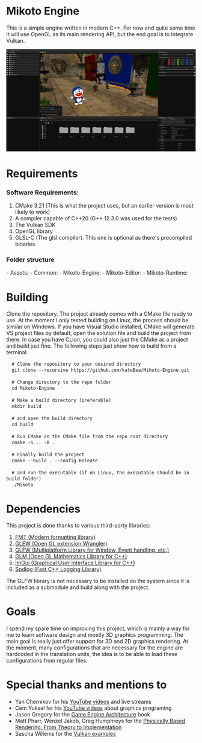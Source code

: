 # Mikoto Engine
This is a simple engine written in modern C++. For now and quite some time 
it will use OpenGL as its main rendering API, but the end goal is to integrate Vulkan.

![Mikoto Engine](Assets/image/img13.png)

# Requirements
<h3>Software Requirements:</h3>
<ol type="1">
  <li>CMake 3.21 (This is what the project uses, but an earlier version is most likely to work)</li>
  <li>A compiler capable of C++20 (G++ 12.3.0 was used for the tests)</li>
  <li>The Vulkan SDK</li>
  <li>OpenGL library</li>
  <li>GLSL-C (The glsl compiler). This one is optional as there's precompiled binaries.</li>
</ol>

<h3>Folder structure</h3>
- Assets:
- Common:
- Mikoto-Engine:
- Mikoto-Editor:
- Mikoto-Runtime:

# Building

Clone the repository. The project already comes with a CMake file ready to use. At the moment I only tested building on 
Linux, the process should be similar on Windows. If you have Visual Studio installed, CMake will generate VS project 
files by default, open the solution file and build the project from there. In case you have CLion, you could also just 
the CMake as a project and build just fine. The following steps just show how to build from a terminal.

```shell
  # Clone the repository to your desired directory
  git clone --recursive https://github.com/kateBea/Mikoto-Engine.git
  
  # Change directory to the repo folder
  cd Mikoto-Engine
  
  # Make a build directory (preferable)
  mkdir build 
  
  # and open the build directory
  cd build
  
  # Run CMake on the CMake file from the repo root directory
  cmake -S .. -B .
  
  # Finally build the project
  cmake --build . --config Release
  
  # and run the executable (if on Linux, the executable should be in build folder)
  ./Mikoto
```

# Dependencies
This project is done thanks to various third-party libraries:

1. [FMT (Modern formatting library)](https://github.com/fmtlib/fmt)
2. [GLEW (Open GL extension Wrangler)](https://glew.sourceforge.net/)
3. [GLFW (Multiplatform Library for Window, Event handling, etc.)](https://github.com/glfw/glfw)
4. [GLM (Open GL Mathematics Library for C++)](https://github.com/g-truc/glm)
5. [ImGui (Graphical User interface Library for C++)](https://github.com/ocornut/imgui)
6. [Spdlog (Fast C++ Logging Library)](https://github.com/gabime/spdlog)

The GLFW library is not necessary to be installed on the system since it 
is included as a submodule and build along with the project.

# Goals

I spend my spare time on improving this project, which is mainly a way for me to learn software design and mostly 3D graphics programming.
The main goal is really just offer support for 3D and 2D graphics rendering. At the moment, many configurations that are necessary for
the engine are hardcoded in the translation units, the idea is to be able to load these configurations from regular files.

# Special thanks and mentions to
  - Yan Chernikov for his [YouTube videos](https://www.youtube.com/@TheCherno) and live streams
  - Cem Yuksel for his [YouTube videos](https://www.youtube.com/@cem_yuksel/videos) about graphics programing
  - Jason Gregory for the [Game Engine Architecture](https://www.gameenginebook.com/) book
  - Matt Pharr, Wenzel Jakob, Greg Humphreys for the [Physically Based Rendering: From Theory to Implementation](https://www.pbr-book.org/)
  - Sascha Willems for the [Vulkan examples](https://github.com/SaschaWillems/Vulkan)
